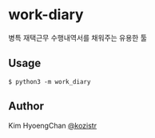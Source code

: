 # work-diary

병특 재택근무 수행내역서를 채워주는 유용한 툴

## Usage

```shell script
$ python3 -m work_diary
```

## Author

Kim HyoengChan [@kozistr](http://kozistr.tech)
